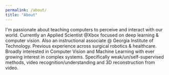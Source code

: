 ```yaml
---
permalink: /about/
title: "About"
---
```

I'm passionate about teaching computers to perceive and interact with our world. Currently an Applied Scientist @Xbox focused on deep learning & computer vision. Also an instructional associate @ Georgia Institute of Technology. Previous experience across surgical robotics & healthcare. Broadly interested in Computer Vision and Machine Learning with ever growing interest in complex systems. Specifically weak/un/self-supervised methods, video recognition/understanding and 3D reconstruction from video. 


